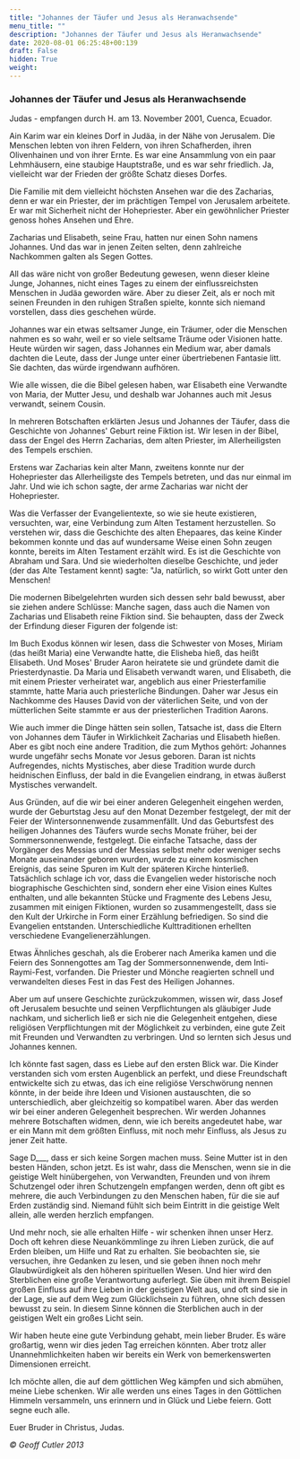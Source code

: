 ```yaml
---
title: "Johannes der Täufer und Jesus als Heranwachsende"
menu_title: ""
description: "Johannes der Täufer und Jesus als Heranwachsende"
date: 2020-08-01 06:25:48+00:139
draft: False
hidden: True
weight:
---
```

### Johannes der Täufer und Jesus als Heranwachsende

Judas - empfangen durch H. am 13. November 2001, Cuenca, Ecuador.

Ain Karim war ein kleines Dorf in Judäa, in der Nähe von Jerusalem. Die Menschen lebten von ihren Feldern, von ihren Schafherden, ihren Olivenhainen und von ihrer Ernte. Es war eine Ansammlung von ein paar Lehmhäusern, eine staubige Hauptstraße, und es war sehr friedlich. Ja, vielleicht war der Frieden der größte Schatz dieses Dorfes.

Die Familie mit dem vielleicht höchsten Ansehen war die des Zacharias, denn er war ein Priester, der im prächtigen Tempel von Jerusalem arbeitete. Er war mit Sicherheit nicht der Hohepriester. Aber ein gewöhnlicher Priester genoss hohes Ansehen und Ehre.

Zacharias und Elisabeth, seine Frau, hatten nur einen Sohn namens Johannes. Und das war in jenen Zeiten selten, denn zahlreiche Nachkommen galten als Segen Gottes.

All das wäre nicht von großer Bedeutung gewesen, wenn dieser kleine Junge, Johannes, nicht eines Tages zu einem der einflussreichsten Menschen in Judäa geworden wäre. Aber zu dieser Zeit, als er noch mit seinen Freunden in den ruhigen Straßen spielte, konnte sich niemand vorstellen, dass dies geschehen würde.

Johannes war ein etwas seltsamer Junge, ein Träumer, oder die Menschen nahmen es so wahr, weil er so viele seltsame Träume oder Visionen hatte. Heute würden wir sagen, dass Johannes ein Medium war, aber damals dachten die Leute, dass der Junge unter einer übertriebenen Fantasie litt. Sie dachten, das würde irgendwann aufhören.

Wie alle wissen, die die Bibel gelesen haben, war Elisabeth eine Verwandte von Maria, der Mutter Jesu, und deshalb war Johannes auch mit Jesus verwandt, seinem Cousin.

In mehreren Botschaften erklärten Jesus und Johannes der Täufer, dass die Geschichte von Johannes' Geburt reine Fiktion ist. Wir lesen in der Bibel, dass der Engel des Herrn Zacharias, dem alten Priester, im Allerheiligsten des Tempels erschien.

Erstens war Zacharias kein alter Mann, zweitens konnte nur der Hohepriester das Allerheiligste des Tempels betreten, und das nur einmal im Jahr. Und wie ich schon sagte, der arme Zacharias war nicht der Hohepriester.

Was die Verfasser der Evangelientexte, so wie sie heute existieren, versuchten, war, eine Verbindung zum Alten Testament herzustellen. So verstehen wir, dass die Geschichte des alten Ehepaares, das keine Kinder bekommen konnte und das auf wundersame Weise einen Sohn zeugen konnte, bereits im Alten Testament erzählt wird. Es ist die Geschichte von Abraham und Sara. Und sie wiederholten dieselbe Geschichte, und jeder (der das Alte Testament kennt) sagte: "Ja, natürlich, so wirkt Gott unter den Menschen!

Die modernen Bibelgelehrten wurden sich dessen sehr bald bewusst, aber sie ziehen andere Schlüsse: Manche sagen, dass auch die Namen von Zacharias und Elisabeth reine Fiktion sind. Sie behaupten, dass der Zweck der Erfindung dieser Figuren der folgende ist:

Im Buch Exodus können wir lesen, dass die Schwester von Moses, Miriam (das heißt Maria) eine Verwandte hatte, die Elisheba hieß, das heißt Elisabeth. Und Moses' Bruder Aaron heiratete sie und gründete damit die Priesterdynastie. Da Maria und Elisabeth verwandt waren, und Elisabeth, die mit einem Priester verheiratet war, angeblich aus einer Priesterfamilie stammte, hatte Maria auch priesterliche Bindungen. Daher war Jesus ein Nachkomme des Hauses David von der väterlichen Seite, und von der mütterlichen Seite stammte er aus der priesterlichen Tradition Aarons.

Wie auch immer die Dinge hätten sein sollen, Tatsache ist, dass die Eltern von Johannes dem Täufer in Wirklichkeit Zacharias und Elisabeth hießen. Aber es gibt noch eine andere Tradition, die zum Mythos gehört: Johannes wurde ungefähr sechs Monate vor Jesus geboren. Daran ist nichts Aufregendes, nichts Mystisches, aber diese Tradition wurde durch heidnischen Einfluss, der bald in die Evangelien eindrang, in etwas äußerst Mystisches verwandelt.

Aus Gründen, auf die wir bei einer anderen Gelegenheit eingehen werden, wurde der Geburtstag Jesu auf den Monat Dezember festgelegt, der mit der Feier der Wintersonnenwende zusammenfällt. Und das Geburtsfest des heiligen Johannes des Täufers wurde sechs Monate früher, bei der Sommersonnenwende, festgelegt. Die einfache Tatsache, dass der Vorgänger des Messias und der Messias selbst mehr oder weniger sechs Monate auseinander geboren wurden, wurde zu einem kosmischen Ereignis, das seine Spuren im Kult der späteren Kirche hinterließ. Tatsächlich schlage ich vor, dass die Evangelien weder historische noch biographische Geschichten sind, sondern eher eine Vision eines Kultes enthalten, und alle bekannten Stücke und Fragmente des Lebens Jesu, zusammen mit einigen Fiktionen, wurden so zusammengestellt, dass sie den Kult der Urkirche in Form einer Erzählung befriedigen. So sind die Evangelien entstanden. Unterschiedliche Kulttraditionen erhellten verschiedene Evangelienerzählungen.

Etwas Ähnliches geschah, als die Eroberer nach Amerika kamen und die Feiern des Sonnengottes am Tag der Sommersonnenwende, dem Inti-Raymi-Fest, vorfanden. Die Priester und Mönche reagierten schnell und verwandelten dieses Fest in das Fest des Heiligen Johannes.

Aber um auf unsere Geschichte zurückzukommen, wissen wir, dass Josef oft Jerusalem besuchte und seinen Verpflichtungen als gläubiger Jude nachkam, und sicherlich ließ er sich nie die Gelegenheit entgehen, diese religiösen Verpflichtungen mit der Möglichkeit zu verbinden, eine gute Zeit mit Freunden und Verwandten zu verbringen. Und so lernten sich Jesus und Johannes kennen.

Ich könnte fast sagen, dass es Liebe auf den ersten Blick war. Die Kinder verstanden sich vom ersten Augenblick an perfekt, und diese Freundschaft entwickelte sich zu etwas, das ich eine religiöse Verschwörung nennen könnte, in der beide ihre Ideen und Visionen austauschten, die so unterschiedlich, aber gleichzeitig so kompatibel waren. Aber das werden wir bei einer anderen Gelegenheit besprechen. Wir werden Johannes mehrere Botschaften widmen, denn, wie ich bereits angedeutet habe, war er ein Mann mit dem größten Einfluss, mit noch mehr Einfluss, als Jesus zu jener Zeit hatte.

Sage D___, dass er sich keine Sorgen machen muss. Seine Mutter ist in den besten Händen, schon jetzt. Es ist wahr, dass die Menschen, wenn sie in die geistige Welt hinübergehen, von Verwandten, Freunden und von ihrem Schutzengel oder ihren Schutzengeln empfangen werden, denn oft gibt es mehrere, die auch Verbindungen zu den Menschen haben, für die sie auf Erden zuständig sind. Niemand fühlt sich beim Eintritt in die geistige Welt allein, alle werden herzlich empfangen.

Und mehr noch, sie alle erhalten Hilfe - wir schenken ihnen unser Herz. Doch oft kehren diese Neuankömmlinge zu ihren Lieben zurück, die auf Erden bleiben, um Hilfe und Rat zu erhalten. Sie beobachten sie, sie versuchen, ihre Gedanken zu lesen, und sie geben ihnen noch mehr Glaubwürdigkeit als den höheren spirituellen Wesen. Und hier wird den Sterblichen eine große Verantwortung auferlegt. Sie üben mit ihrem Beispiel großen Einfluss auf ihre Lieben in der geistigen Welt aus, und oft sind sie in der Lage, sie auf dem Weg zum Glücklichsein zu führen, ohne sich dessen bewusst zu sein. In diesem Sinne können die Sterblichen auch in der geistigen Welt ein großes Licht sein.

Wir haben heute eine gute Verbindung gehabt, mein lieber Bruder. Es wäre großartig, wenn wir dies jeden Tag erreichen könnten. Aber trotz aller Unannehmlichkeiten haben wir bereits ein Werk von bemerkenswerten Dimensionen erreicht.

Ich möchte allen, die auf dem göttlichen Weg kämpfen und sich abmühen, meine Liebe schenken. Wir alle werden uns eines Tages in den Göttlichen Himmeln versammeln, uns erinnern und in Glück und Liebe feiern. Gott segne euch alle.

Euer Bruder in Christus, Judas.

*© Geoff Cutler 2013*
